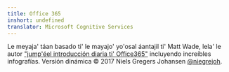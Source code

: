 ```yaml
---
title: Office 365
inshort: undefined
translator: Microsoft Cognitive Services
---
```



Le meyaja' táan basado ti' le mayajo' yo'osal áantajil ti' Matt Wade, lela' le autor ["jump'éel introducción diaria ti' Office365"](http://icansharepoint.com/an-everyday-intro-to-office-365/) incluyendo increíbles infografías. Versión dinámica © 2017 Niels Gregers Johansen [@niegrejoh](https://twitter.com/niegrejoh).

